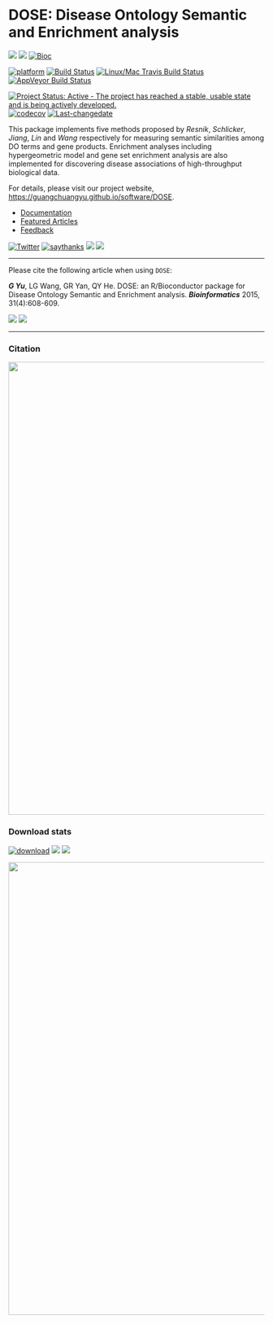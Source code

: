 # DOSE: Disease Ontology Semantic and Enrichment analysis

[![](https://img.shields.io/badge/release%20version-3.8.2-green.svg)](https://www.bioconductor.org/packages/DOSE)
[![](https://img.shields.io/badge/devel%20version-3.9.4-green.svg)](https://github.com/guangchuangyu/DOSE)
[![Bioc](http://www.bioconductor.org/shields/years-in-bioc/DOSE.svg)](https://www.bioconductor.org/packages/devel/bioc/html/DOSE.html#since)

[![platform](http://www.bioconductor.org/shields/availability/devel/DOSE.svg)](https://www.bioconductor.org/packages/devel/bioc/html/DOSE.html#archives)
[![Build
Status](http://www.bioconductor.org/shields/build/devel/bioc/DOSE.svg)](https://bioconductor.org/checkResults/devel/bioc-LATEST/DOSE/)
[![Linux/Mac Travis Build
Status](https://img.shields.io/travis/GuangchuangYu/DOSE/master.svg?label=Mac%20OSX%20%26%20Linux)](https://travis-ci.org/GuangchuangYu/DOSE)
[![AppVeyor Build
Status](https://img.shields.io/appveyor/ci/Guangchuangyu/DOSE/master.svg?label=Windows)](https://ci.appveyor.com/project/GuangchuangYu/DOSE)

[![Project Status: Active - The project has reached a stable, usable
state and is being actively
developed.](http://www.repostatus.org/badges/latest/active.svg)](http://www.repostatus.org/#active)
[![codecov](https://codecov.io/gh/GuangchuangYu/DOSE/branch/master/graph/badge.svg)](https://codecov.io/gh/GuangchuangYu/DOSE/)
[![Last-changedate](https://img.shields.io/badge/last%20change-2019--04--16-green.svg)](https://github.com/GuangchuangYu/DOSE/commits/master)

This package implements five methods proposed by *Resnik*, *Schlicker*,
*Jiang*, *Lin* and *Wang* respectively for measuring semantic
similarities among DO terms and gene products. Enrichment analyses
including hypergeometric model and gene set enrichment analysis are also
implemented for discovering disease associations of high-throughput
biological data.

For details, please visit our project website,
<https://guangchuangyu.github.io/software/DOSE>.

  - [Documentation](https://guangchuangyu.github.io/software/DOSE/documentation/)
  - [Featured
    Articles](https://guangchuangyu.github.io/software/DOSE/featuredArticles/)
  - [Feedback](https://guangchuangyu.github.io/software/DOSE/#feedback)

[![Twitter](https://img.shields.io/twitter/url/http/shields.io.svg?style=social&logo=twitter)](https://twitter.com/intent/tweet?hashtags=DOSE&url=http://bioinformatics.oxfordjournals.org/content/31/4/608)
[![saythanks](https://img.shields.io/badge/say-thanks-ff69b4.svg)](https://saythanks.io/to/GuangchuangYu)
[![](https://img.shields.io/badge/follow%20me%20on-微信-green.svg)](https://guangchuangyu.github.io/blog_images/biobabble.jpg)
[![](https://img.shields.io/badge/打赏-支付宝/微信-green.svg)](https://guangchuangyu.github.io/blog_images/pay_qrcode.png)

-----

Please cite the following article when using `DOSE`:

***G Yu***, LG Wang, GR Yan, QY He. DOSE: an R/Bioconductor package for
Disease Ontology Semantic and Enrichment analysis. ***Bioinformatics***
2015,
31(4):608-609.

[![](https://img.shields.io/badge/doi-10.1093/bioinformatics/btu684-green.svg)](https://doi.org/10.1093/bioinformatics/btu684)
[![](https://img.shields.io/badge/Altmetric-26-green.svg)](https://www.altmetric.com/details/2788597)

-----

### Citation

<img src="https://guangchuangyu.github.io/software/citation_trend/DOSE.png" width="890"/>

### Download stats

[![download](http://www.bioconductor.org/shields/downloads/DOSE.svg)](https://bioconductor.org/packages/stats/bioc/DOSE)
[![](https://img.shields.io/badge/download-114983/total-blue.svg)](https://bioconductor.org/packages/stats/bioc/DOSE)
[![](https://img.shields.io/badge/download-5334/month-blue.svg)](https://bioconductor.org/packages/stats/bioc/DOSE)

<img src="https://guangchuangyu.github.io/software/dlstats/DOSE.png" width="890"/>
